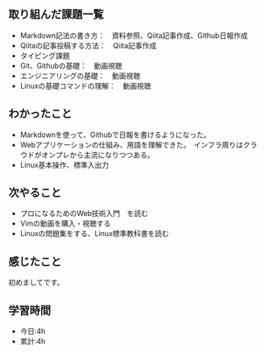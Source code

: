 ## 取り組んだ課題一覧
- Markdown記法の書き方：　資料参照、Qiita記事作成、Github日報作成
- Qiitaの記事投稿する方法：　Qiita記事作成
- タイピング課題
- Git、Githubの基礎：　動画視聴
- エンジニアリングの基礎：　動画視聴
- Linuxの基礎コマンドの理解：　動画視聴

## わかったこと
- Markdownを使って、Githubで日報を書けるようになった。
- Webアプリケーションの仕組み、用語を理解できた。　インフラ周りはクラウドがオンプレから主流になりつつある。
- Linux基本操作、標準入出力

## 次やること
- プロになるためのWeb技術入門　を読む
- Vimの動画を購入・視聴する
- Linuxの問題集をする、Linux標準教科書を読む

## 感じたこと
初めましてです。

## 学習時間
- 今日:4h
- 累計:4h
